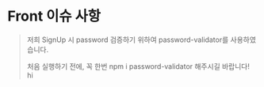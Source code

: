 # Front 이슈 사항

> 저희 SignUp 시 password 검증하기 위하여 password-validator를 사용하였습니다.
>
> 처음 실행하기 전에, 꼭 한번  npm i password-validator 해주시길 바랍니다!
hi
